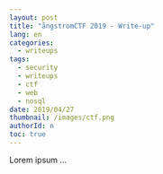 ```yaml
---
layout: post
title: "ångstromCTF 2019 - Write-up"
lang: en
categories:
  - writeups
tags:
  - security
  - writeups
  - ctf
  - web
  - nosql
date: 2019/04/27
thumbnail: /images/ctf.png
authorId: n
toc: true
---
```

Lorem ipsum ...
